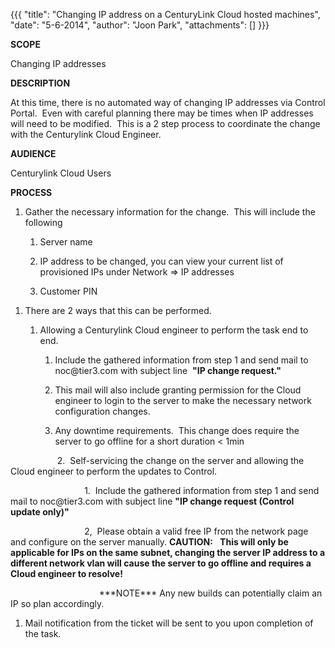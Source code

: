 {{{
  "title": "Changing IP address on a CenturyLink Cloud hosted machines",
  "date": "5-6-2014",
  "author": "Joon Park",
  "attachments": []
}}}

<strong>SCOPE</strong>
<p>Changing IP addresses</p>

<strong>DESCRIPTION&nbsp;</strong>
<p>At this time, there is no automated way of changing IP addresses via Control Portal.&nbsp; Even with careful planning there may be times when IP addresses will need to be modified.&nbsp; This is a 2 step process to coordinate the change with the Centurylink
  Cloud Engineer.&nbsp;</p>

<strong>AUDIENCE</strong>
<p>Centurylink Cloud Users</p>

<strong>PROCESS</strong>
<ol>
  <li>
    <p>Gather the necessary information for the change.&nbsp; This will include the following</p>
  </li>
  <ol>
    <li>
      <p>Server name</p>
    </li>
    <li>
      <p>IP address to be changed, you can view your current list of provisioned IPs under Network =&gt; IP addresses</p>
    </li>
    <li>
      <p>Customer PIN</p>
    </li>
  </ol>
</ol>

<ol>
  <li>
    <p>There are 2 ways that this can be performed. </p>
  </li>
  <ol>
    <li>
      <p>Allowing a Centurylink Cloud engineer to perform the task end to end. </p>
    </li>
    <ol>
      <li>
        <p>Include the gathered information from step 1 and send mail to noc@tier3.com with subject line&nbsp; <strong>"IP change request."</strong>&nbsp; </p>
      </li>
      <li>
        <p>This mail will also include granting permission for the Cloud engineer to login to the server to make the necessary network configuration changes. </p>
      </li>
      <li>
        <p>Any downtime requirements.&nbsp; This change does require the server to go offline for a short duration &lt; 1min </p>
      </li>
    </ol>
  </ol>
</ol>
<p>&nbsp; &nbsp; &nbsp; &nbsp; &nbsp; &nbsp; &nbsp; &nbsp; &nbsp; &nbsp;2. &nbsp;Self-servicing the change on the server and allowing the Cloud engineer to perform the updates to Control.&nbsp;</p>
<p>&nbsp; &nbsp; &nbsp; &nbsp; &nbsp; &nbsp; &nbsp; &nbsp; &nbsp; &nbsp; &nbsp; &nbsp; &nbsp; &nbsp; &nbsp; 1. &nbsp;Include the gathered information from step 1 and send mail to noc@tier3.com with subject line <strong>"IP change request (Control update only)"</strong>
</p>
<p>&nbsp; &nbsp; &nbsp; &nbsp; &nbsp; &nbsp; &nbsp; &nbsp; &nbsp; &nbsp; &nbsp; &nbsp; &nbsp; &nbsp; &nbsp; 2, &nbsp;Please obtain a valid free IP from the network page and configure on the server manually. <strong>CAUTION:</strong> &nbsp;<strong>&nbsp;This will only be applicable for IPs on the same subnet, changing the server IP address to a different network vlan will cause the server to go offline and requires a Cloud engineer to resolve!</strong>
</p>
<p>&nbsp; &nbsp; &nbsp; &nbsp; &nbsp; &nbsp; &nbsp; &nbsp; &nbsp; &nbsp; &nbsp; &nbsp; &nbsp; &nbsp; &nbsp; &nbsp; &nbsp; &nbsp;&nbsp;***NOTE*** Any new builds can potentially claim an IP so plan accordingly.</p>

<ol>
  <li>
    <p>Mail notification from the ticket will be sent to you upon completion of the task.&nbsp;&nbsp;</p>
  </li>
</ol>